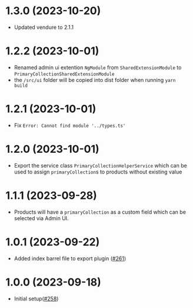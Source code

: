 # 1.3.0 (2023-10-20)

- Updated vendure to 2.1.1

# 1.2.2 (2023-10-01)

- Renamed admin ui extention `NgModule` from `SharedExtensionModule` to `PrimaryCollectionSharedExtensionModule`
- the `/src/ui` folder will be copied into dist folder when running `yarn build`

# 1.2.1 (2023-10-01)

- Fix `Error: Cannot find module '../types.ts'`

# 1.2.0 (2023-10-01)

- Export the service class `PrimaryCollectionHelperService` which can be used to assign `primaryCollection`s to products without existing value

# 1.1.1 (2023-09-28)

- Products will have a `primaryCollection` as a custom field which can be selected via Admin UI.

# 1.0.1 (2023-09-22)

- Added index barrel file to export plugin ([#261](https://github.com/Pinelab-studio/pinelab-vendure-plugins/pull/261))

# 1.0.0 (2023-09-18)

- Initial setup([#258](https://github.com/Pinelab-studio/pinelab-vendure-plugins/pull/258))

